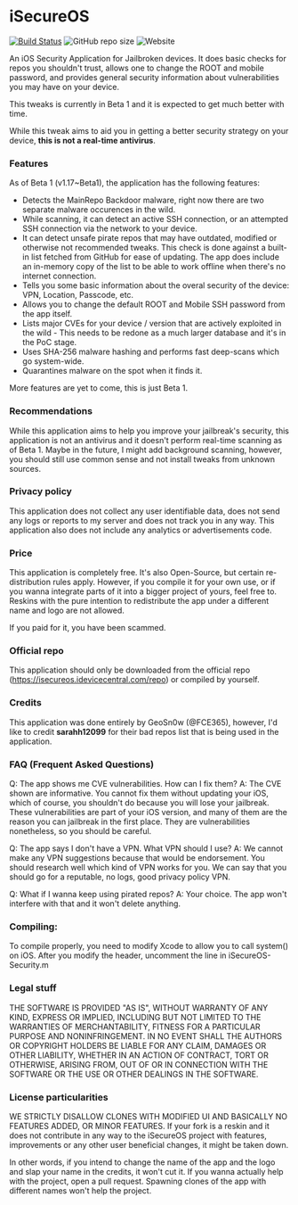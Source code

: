 # iSecureOS

[![Build Status](https://travis-ci.com/GeoSn0w/iSecureOS.svg?branch=main)](https://travis-ci.com/GeoSn0w/iSecureOS) ![GitHub repo size](https://img.shields.io/github/repo-size/GeoSn0w/iSecureOS) ![Website](https://img.shields.io/website?down_color=red&down_message=Problems%20at%20iSecureOS&label=Repo%20Status&up_color=green&up_message=Everything%20OK&url=https%3A%2F%2Fshields.io%2Fwebsite%2Fhttps%2Fisecureos.idevicecentral.com%2FPackages)

An iOS Security Application for Jailbroken devices. It does basic checks for repos you shouldn't trust, allows one to change the ROOT and mobile password, and provides general security information about vulnerabilities you may have on your device.

This tweaks is currently in Beta 1 and it is expected to get much better with time.

While this tweak aims to aid you in getting a better security strategy on your device, **this is not a real-time antivirus**.

### Features 

As of Beta 1 (v1.17~Beta1), the application has the following features:

* Detects the MainRepo Backdoor malware, right now there are two separate malware occurences in the wild.
* While scanning, it can detect an active SSH connection, or an attempted SSH connection via the network to your device.
* It can detect unsafe pirate repos that may have outdated, modified or otherwise not recommended tweaks. This check is done against a built-in list fetched from GitHub for ease of updating. The app does include an in-memory copy of the list to be able to work offline when there's no internet connection.
* Tells you some basic information about the overal security of the device: VPN, Location, Passcode, etc.
* Allows you to change the default ROOT and Mobile SSH password from the app itself.
* Lists major CVEs for your device / version that are actively exploited in the wild - This needs to be redone as a much larger database and it's in the PoC stage.
* Uses SHA-256 malware hashing and performs fast deep-scans which go system-wide.
* Quarantines malware on the spot when it finds it.

More features are yet to come, this is just Beta 1.

### Recommendations

While this application aims to help you improve your jailbreak's security, this application is not an antivirus and it doesn't perform real-time scanning as of Beta 1. Maybe in the future, I might add background scanning, however, you should still use common sense and not install tweaks from unknown sources.

### Privacy policy

This application does not collect any user identifiable data, does not send any logs or reports to my server and does not track you in any way.
This application also does not include any analytics or advertisements code. 

### Price
This application is completely free. It's also Open-Source, but certain re-distribution rules apply. However, if you compile it for your own use, or if you wanna integrate parts of it into a bigger project of yours, feel free to. Reskins with the pure intention to redistribute the app under a different name and logo are not allowed. 

If you paid for it, you have been scammed.

### Official repo
This application should only be downloaded from the official repo (https://isecureos.idevicecentral.com/repo) or compiled by yourself.

### Credits

This application was done entirely by GeoSn0w (@FCE365), however, I'd like to credit **sarahh12099** for their bad repos list that is being used in the application.

### FAQ (Frequent Asked Questions)

Q: The app shows me CVE vulnerabilities. How can I fix them?
A: The CVE shown are informative. You cannot fix them without updating your iOS, which of course, you shouldn't do because you will lose your jailbreak. 
   These vulnerabilities are part of your iOS version, and many of them are the reason you can jailbreak in the first place. They are vulnerabilities nonetheless, so you should be careful.
   
Q: The app says I don't have a VPN. What VPN should I use?
A: We cannot make any VPN suggestions because that would be endorsement. You should research well which kind of VPN works for you. We can say that you should go for a reputable, no logs, good privacy policy VPN.

Q: What if I wanna keep using pirated repos?
A: Your choice. The app won't interfere with that and it won't delete anything.

### Compiling:

To compile properly, you need to modify Xcode to allow you to call system() on iOS. After you modify the header, uncomment the line in iSecureOS-Security.m

### Legal stuff

THE SOFTWARE IS PROVIDED "AS IS", WITHOUT WARRANTY OF ANY KIND, EXPRESS OR
IMPLIED, INCLUDING BUT NOT LIMITED TO THE WARRANTIES OF MERCHANTABILITY,
FITNESS FOR A PARTICULAR PURPOSE AND NONINFRINGEMENT. IN NO EVENT SHALL THE
AUTHORS OR COPYRIGHT HOLDERS BE LIABLE FOR ANY CLAIM, DAMAGES OR OTHER
LIABILITY, WHETHER IN AN ACTION OF CONTRACT, TORT OR OTHERWISE, ARISING FROM,
OUT OF OR IN CONNECTION WITH THE SOFTWARE OR THE USE OR OTHER DEALINGS IN THE
SOFTWARE.

### License particularities

WE STRICTLY DISALLOW CLONES WITH MODIFIED UI AND BASICALLY NO FEATURES ADDED, OR MINOR FEATURES. If your fork is a reskin and it does not contribute in any way to the iSecureOS project with features, improvements or any other user beneficial changes, it might be taken down. 

In other words, if you intend to change the name of the app and the logo and slap your name in the credits, it won't cut it.
If you wanna actually help with the project, open a pull request. Spawning clones of the app with different names won't help the project.

